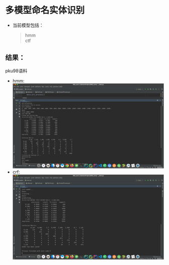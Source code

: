 # 多模型命名实体识别
* 当前模型包括：
    > hmm \
    ctf
## 结果：
pku98语料
* hmm:
![hmm](picture/hmm.png)
* crf:
![ctf](picture/crf.png)